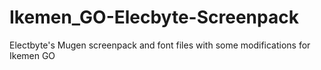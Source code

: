# Ikemen_GO-Elecbyte-Screenpack
Electbyte's Mugen screenpack and font files with some modifications for Ikemen GO

